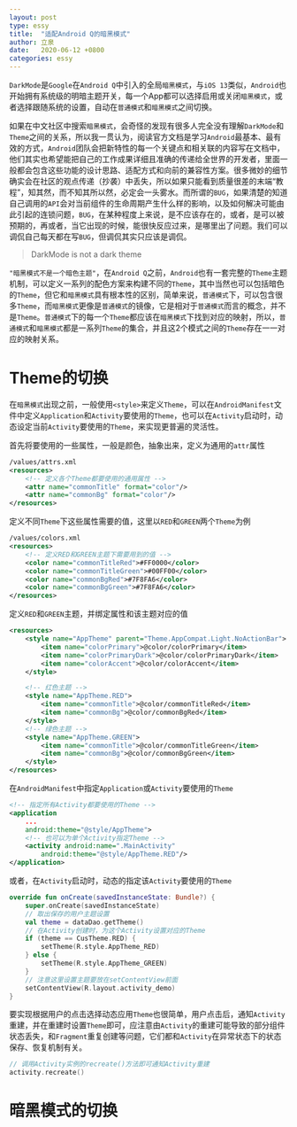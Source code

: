```yaml
---
layout: post
type: essy
title:  "适配Android Q的暗黑模式"
author: 立泉
date:   2020-06-12 +0800
categories: essy
---
```


`DarkMode`是`Google`在`Android Q`中引入的全局`暗黑模式`，与`iOS 13`类似，`Android`也开始拥有系统级的明暗主题开关，每一个App都可以选择启用或关闭`暗黑模式`，或者选择跟随系统的设置，自动在`普通模式`和`暗黑模式`之间切换。

如果在中文社区中搜索`暗黑模式`，会奇怪的发现有很多人完全没有理解`DarkMode`和`Theme`之间的关系，所以我一贯认为，阅读官方文档是学习`Android`最基本、最有效的方式，`Android`团队会把新特性的每一个关键点和相关联的内容写在文档中，他们其实也希望能把自己的工作成果详细且准确的传递给全世界的开发者，里面一般都会包含这些功能的设计思路、适配方式和向前的兼容性方案。很多微妙的细节确实会在社区的观点传递（抄袭）中丢失，所以如果只能看到质量很差的末端“教程”，知其然，而不知其所以然，必定会一头雾水。而所谓的`BUG`，如果清楚的知道自己调用的`API`会对当前组件的生命周期产生什么样的影响，以及如何解决可能由此引起的连锁问题，`BUG`，在某种程度上来说，是不应该存在的，或者，是可以被预期的，再或者，当它出现的时候，能很快反应过来，是哪里出了问题。我们可以调侃自己每天都在写`BUG`，但调侃其实只应该是调侃。

> DarkMode is not a dark theme

`"暗黑模式不是一个暗色主题"`，在`Android Q`之前，`Android`也有一套完整的`Theme`主题机制，可以定义一系列的配色方案来构建不同的`Theme`，其中当然也可以包括暗色的`Theme`，但它和`暗黑模式`具有根本性的区别，简单来说，`普通模式`下，可以包含很多`Theme`，而`暗黑模式`更像是`普通模式`的镜像，它是相对于`普通模式`而言的概念，并不是`Theme`。`普通模式`下的每一个`Theme`都应该在`暗黑模式`下找到对应的映射，所以，`普通模式`和`暗黑模式`都是一系列`Theme`的集合，并且这2个模式之间的`Theme`存在一一对应的映射关系。

# Theme的切换

在`暗黑模式`出现之前，一般使用`<style>`来定义`Theme`，可以在`AndroidManifest`文件中定义`Application`和`Activity`要使用的`Theme`，也可以在`Activity`启动时，动态设定当前`Activity`要使用的`Theme`，来实现更普遍的灵活性。

首先将要使用的一些属性，一般是颜色，抽象出来，定义为通用的`attr`属性

```xml
/values/attrs.xml
<resources>
    <!-- 定义各个Theme都要使用的通用属性 -->
    <attr name="commonTitle" format="color"/>
    <attr name="commonBg" format="color"/>
</resources>
```

定义不同`Theme`下这些属性需要的值，这里以`RED`和`GREEN`两个`Theme`为例

```xml
/values/colors.xml
<resources>
    <!-- 定义RED和GREEN主题下需要用到的值 -->
    <color name="commonTitleRed">#FF0000</color>
    <color name="commonTitleGreen">#00FF00</color>
    <color name="commonBgRed">#7F8FA6</color>
    <color name="commonBgGreen">#7F8FA6</color>
</resources>
```

定义`RED`和`GREEN`主题，并绑定属性和该主题对应的值

```xml
<resources>
    <style name="AppTheme" parent="Theme.AppCompat.Light.NoActionBar">
        <item name="colorPrimary">@color/colorPrimary</item>
        <item name="colorPrimaryDark">@color/colorPrimaryDark</item>
        <item name="colorAccent">@color/colorAccent</item>
    </style>

    <!-- 红色主题 -->
    <style name="AppTheme.RED">
        <item name="commonTitle">@color/commonTitleRed</item>
        <item name="commonBg">@color/commonBgRed</item>
    </style>
    <!-- 绿色主题 -->
    <style name="AppTheme.GREEN">
        <item name="commonTitle">@color/commonTitleGreen</item>
        <item name="commonBg">@color/commonBgGreen</item>
    </style>
</resources>
```

在`AndroidManifest`中指定`Application`或`Activity`要使用的`Theme`

```xml
<!-- 指定所有Activity都要使用的Theme -->
<application
    ...
    android:theme="@style/AppTheme">
    <!-- 也可以为单个Activity指定Theme -->
    <activity android:name=".MainActivity"
        android:theme="@style/AppTheme.RED"/>
</application>
```

或者，在`Activity`启动时，动态的指定该`Activity`要使用的`Theme`

```kotlin
override fun onCreate(savedInstanceState: Bundle?) {
    super.onCreate(savedInstanceState)
    // 取出保存的用户主题设置
    val theme = dataDao.getTheme()
    // 在Activity创建时，为这个Activity设置对应的Theme
    if (theme == CusTheme.RED) {
        setTheme(R.style.AppTheme_RED)
    } else {
        setTheme(R.style.AppTheme_GREEN)
    }
    // 注意这里设置主题要放在setContentView前面
    setContentView(R.layout.activity_demo)
}
```

要实现根据用户的点击选择动态应用`Theme`也很简单，用户点击后，通知`Activity`重建，并在重建时设置`Theme`即可，应注意由`Activity`的重建可能导致的部分组件状态丢失，和`Fragment`重复创建等问题，它们都和`Activity`在异常状态下的状态保存、恢复机制有关。

```kotlin
// 调用Activity实例的recreate()方法即可通知Activity重建
activity.recreate()
```

# 暗黑模式的切换

